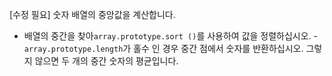 [수정 필요]
숫자 배열의 중앙값을 계산합니다.

- 배열의 중간을 찾아`array.prototype.sort ()`를 사용하여 값을 정렬하십시오.
-`array.prototype.length`가 홀수 인 경우 중간 점에서 숫자를 반환하십시오. 그렇지 않으면 두 개의 중간 숫자의 평균입니다.